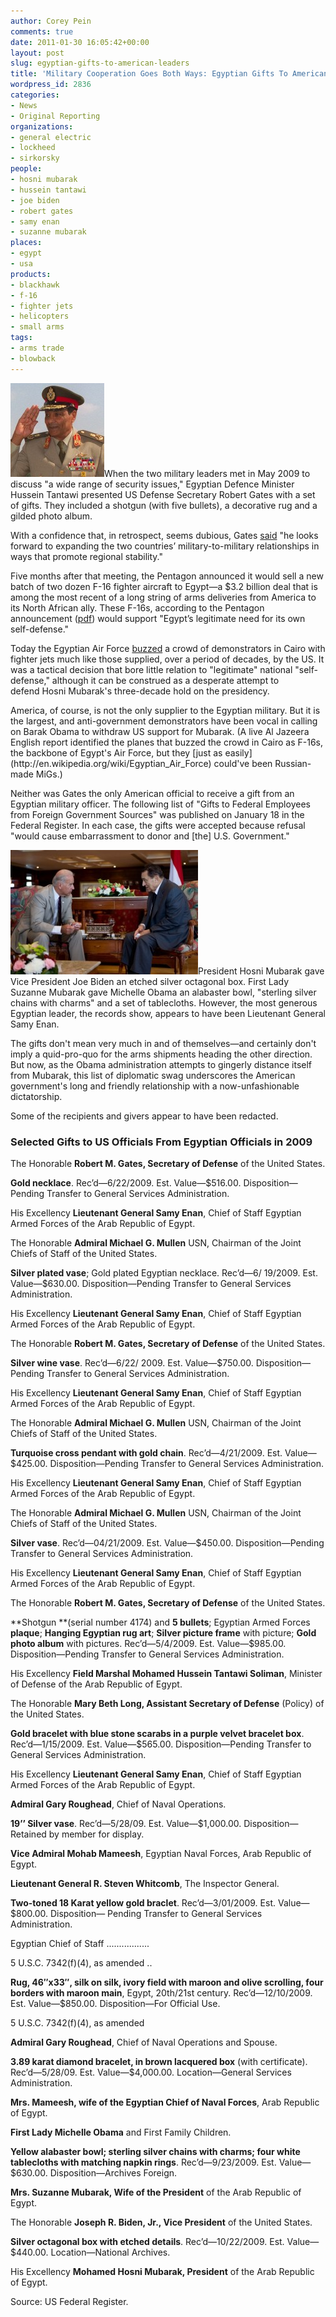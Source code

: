 ```yaml
---
author: Corey Pein
comments: true
date: 2011-01-30 16:05:42+00:00
layout: post
slug: egyptian-gifts-to-american-leaders
title: 'Military Cooperation Goes Both Ways: Egyptian Gifts To American Leaders'
wordpress_id: 2836
categories:
- News
- Original Reporting
organizations:
- general electric
- lockheed
- sirkorsky
people:
- hosni mubarak
- hussein tantawi
- joe biden
- robert gates
- samy enan
- suzanne mubarak
places:
- egypt
- usa
products:
- blackhawk
- f-16
- fighter jets
- helicopters
- small arms
tags:
- arms trade
- blowback
---
```


[![](/images/2011/01/hussein-tantawi-egypt-150x150.jpg)](/images/2011/01/hussein-tantawi-egypt.jpg)When the two military leaders met in May 2009 to discuss "a wide range of security issues," Egyptian Defence Minister Hussein Tantawi presented US Defense Secretary Robert Gates with a set of gifts. They included a shotgun (with five bullets), a decorative rug and a gilded photo album.

With a confidence that, in retrospect, seems dubious, Gates [said](http://www.centcom.mil/ur/news/gates-praises-egypt-seeks-saudi-support-in-pakistan) "he looks forward to expanding the two countries’ military-to-military relationships in ways that promote regional stability."

Five months after that meeting, the Pentagon announced it would sell a new batch of two dozen F-16 fighter aircraft to Egypt—a $3.2 billion deal that is among the most recent of a long string of arms deliveries from America to its North African ally. These F-16s, according to the Pentagon announcement ([pdf](http://www.dsca.mil/pressreleases/36-b/2009/Egypt_%2009-34.pdf)) would support "Egypt’s legitimate need for its own self-defense."

Today the Egyptian Air Force [buzzed](http://www.thestar.com/news/world/article/930467--fighter-jets-swoop-over-cairo-as-chaos-spreads-prisoners-escape) a crowd of demonstrators in Cairo with fighter jets much like those supplied, over a period of decades, by the US. It was a tactical decision that bore little relation to "legitimate" national "self-defense," although it can be construed as a desperate attempt to defend Hosni Mubarak's three-decade hold on the presidency.

<!-- more -->America, of course, is not the only supplier to the Egyptian military. But it is the largest, and anti-government demonstrators have been vocal in calling on Barak Obama to withdraw US support for Mubarak. (A live Al Jazeera English report identified the planes that buzzed the crowd in Cairo as F-16s, the backbone of Egypt's Air Force, but they [just as easily](http://en.wikipedia.org/wiki/Egyptian_Air_Force) could've been Russian-made MiGs.)

Neither was Gates the only American official to receive a gift from an Egyptian military officer. The following list of "Gifts to Federal Employees from Foreign Government Sources" was published on January 18 in the Federal Register. In each case, the gifts were accepted because refusal "would cause embarrassment to donor and [the] U.S. Government."

[![](/images/2011/01/biden-mubarak-300x199.jpg)](/images/2011/01/biden-mubarak.jpg)President Hosni Mubarak gave Vice President Joe Biden an etched silver octagonal box. First Lady Suzanne Mubarak gave Michelle Obama an alabaster bowl, "sterling silver chains with charms" and a set of tablecloths. However, the most generous Egyptian leader, the records show, appears to have been Lieutenant General Samy Enan.

The gifts don't mean very much in and of themselves—and certainly don't imply a quid-pro-quo for the arms shipments heading the other direction. But now, as the Obama administration attempts to gingerly distance itself from Mubarak, this list of diplomatic swag underscores the American government's long and friendly relationship with a now-unfashionable dictatorship.

Some of the recipients and givers appear to have been redacted.


### Selected Gifts to US Officials From Egyptian Officials in 2009










The Honorable **Robert M. Gates, Secretary of Defense** of the United States.


**Gold necklace**. Rec’d—6/22/2009. Est. Value—$516.00. Disposition—Pending Transfer to General Services Administration.


His Excellency **Lieutenant General Samy Enan**, Chief of Staff Egyptian Armed Forces of the Arab Republic of Egypt.






The Honorable **Admiral Michael G. Mullen** USN, Chairman of the Joint Chiefs of Staff of the United States.


**Silver plated vase**; Gold plated Egyptian necklace. Rec’d—6/ 19/2009. Est. Value—$630.00. Disposition—Pending Transfer to General Services Administration.


His Excellency **Lieutenant General Samy Enan**, Chief of Staff Egyptian Armed Forces of the Arab Republic of Egypt.






The Honorable **Robert M. Gates, Secretary of Defense** of the United States.


**Silver wine vase**. Rec’d—6/22/ 2009. Est. Value—$750.00. Disposition—Pending Transfer to General Services Administration.


His Excellency **Lieutenant General Samy Enan**, Chief of Staff Egyptian Armed Forces of the Arab Republic of Egypt.






The Honorable **Admiral Michael G. Mullen** USN, Chairman of the Joint Chiefs of Staff of the United States.


**Turquoise cross pendant with gold chain**. Rec’d—4/21/2009. Est. Value—$425.00. Disposition—Pending Transfer to General Services Administration.


His Excellency **Lieutenant General Samy Enan**, Chief of Staff Egyptian Armed Forces of the Arab Republic of Egypt.






The Honorable **Admiral Michael G. Mullen** USN, Chairman of the Joint Chiefs of Staff of the United States.


**Silver vase**. Rec’d—04/21/2009. Est. Value—$450.00. Disposition—Pending Transfer to General Services Administration.


His Excellency **Lieutenant General Samy Enan**, Chief of Staff Egyptian Armed Forces of the Arab Republic of Egypt.






The Honorable **Robert M. Gates, Secretary of Defense** of the United States.


**Shotgun **(serial number 4174) and **5 bullets**; Egyptian Armed Forces **plaque**; **Hanging Egyptian rug art**; **Silver picture frame** with picture; **Gold photo album** with pictures. Rec’d—5/4/2009. Est. Value—$985.00. Disposition—Pending Transfer to General Services Administration.


His Excellency **Field Marshal Mohamed Hussein Tantawi Soliman**, Minister of Defense of the Arab Republic of Egypt.






The Honorable **Mary Beth Long, Assistant Secretary of Defense** (Policy) of the United States.


**Gold bracelet with blue stone scarabs in a purple velvet bracelet box**. Rec’d—1/15/2009. Est. Value—$565.00. Disposition—Pending Transfer to General Services Administration.


His Excellency **Lieutenant General Samy Enan**, Chief of Staff Egyptian Armed Forces of the Arab Republic of Egypt.






**Admiral Gary Roughead**, Chief of Naval Operations.


**19’’ Silver vase**. Rec’d—5/28/09. Est. Value—$1,000.00. Disposition—Retained by member for display.


**Vice Admiral Mohab Mameesh**, Egyptian Naval Forces, Arab Republic of Egypt.






**Lieutenant General R. Steven Whitcomb**, The Inspector General.


**Two-toned 18 Karat yellow gold braclet**. Rec’d—3/01/2009. Est. Value—$800.00. Disposition— Pending Transfer to General Services Administration.


Egyptian Chief of Staff .................






5 U.S.C. 7342(f)(4), as amended ..


**Rug, 46′′x33′′, silk on silk, ivory field with maroon and olive scrolling, four borders with maroon main**, Egypt, 20th/21st century. Rec’d—12/10/2009. Est. Value—$850.00. Disposition—For Official Use.


5 U.S.C. 7342(f)(4), as amended






**Admiral Gary Roughead**, Chief of Naval Operations and Spouse.


**3.89 karat diamond bracelet, in brown lacquered box** (with certificate). Rec’d—5/28/09. Est. Value—$4,000.00. Location—General Services Administration.


**Mrs. Mameesh, wife of the Egyptian Chief of Naval Forces**, Arab Republic of Egypt.






**First Lady Michelle Obama** and First Family Children.


**Yellow alabaster bowl; sterling silver chains with charms; four white tablecloths with matching napkin rings**. Rec’d—9/23/2009. Est. Value—$630.00. Disposition—Archives Foreign.


**Mrs. Suzanne Mubarak, Wife of the President** of the Arab Republic of Egypt.






The Honorable **Joseph R. Biden, Jr., Vice President** of the United States.


**Silver octagonal box with etched details**. Rec’d—10/22/2009. Est. Value—$440.00. Location—National Archives.


His Excellency **Mohamed Hosni Mubarak, President** of the Arab Republic of Egypt.




Source: US Federal Register.
